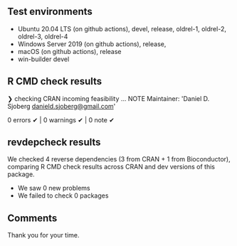 ## Test environments

* Ubuntu 20.04 LTS (on github actions), devel, release, oldrel-1, oldrel-2, oldrel-3, oldrel-4
* Windows Server 2019 (on github actions), release,
* macOS (on github actions), release
* win-builder devel

## R CMD check results

❯ checking CRAN incoming feasibility ... NOTE
  Maintainer: 'Daniel D. Sjoberg <danield.sjoberg@gmail.com>'
  
0 errors ✔ | 0 warnings ✔ | 0 note ✔

## revdepcheck results

We checked 4 reverse dependencies (3 from CRAN + 1 from Bioconductor), comparing R CMD check results across CRAN and dev versions of this package.

 * We saw 0 new problems
 * We failed to check 0 packages
 
## Comments

Thank you for your time.
